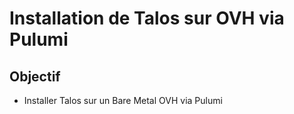 # Installation de Talos sur OVH via Pulumi

## Objectif

- Installer Talos sur un Bare Metal OVH via Pulumi
